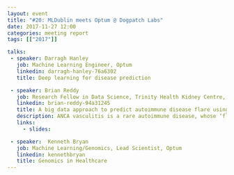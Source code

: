 ```yaml
---
layout: event
title: "#20: MLDublin meets Optum @ Dogpatch Labs"
date: 2017-11-27 12:00
categories: meeting report
tags: [["2017"]]

talks:
 - speaker: Darragh Hanley
   job: Machine Learning Engineer, Optum
   linkedin: darragh-hanley-76a6302
   title: Deep learning for disease prediction

 - speaker: Brian Reddy
   job: Research Fellow in Data Science, Trinity Health Kidney Centre, School of Medicine and the ADAPT Centre for Digital Content
   linkedin: brian-reddy-94a31245
   title: A big data approach to predict autoimmune disease flare using environmental and clinical interactions
   description: ANCA vasculitis is a rare autoimmune disease, whose ‘flares’ can result in rapid kidney impairment and destruction of other organs. Flares cannot currently be predicted with accuracy. Epidemiological data support a strong environmental impact on flare risk, though it is unclear which factors are most relevant. We are using an unbiased big data approach in an attempt to define the ‘signature’ of the disease’s relapse. Environmental factors, such as infectious disease rates, weather and pollution, will be matched with patients’ locations, recorded by an app that we have developed. Clinical and biobank data will also be incorporated using semantic web approaches.
   links:
     - slides: 

 - speaker:  Kenneth Bryan
   job: Machine Learning/Genomics, Lead Scientist, Optum
   linkedin: kennethbryan
   title: Genomics in Healthcare
---
```

